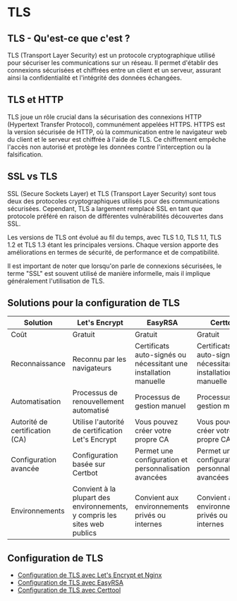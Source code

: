 # TLS

## TLS - Qu'est-ce que c'est ?
TLS (Transport Layer Security) est un protocole cryptographique utilisé pour sécuriser les communications sur un réseau. Il permet d'établir des connexions sécurisées et chiffrées entre un client et un serveur, assurant ainsi la confidentialité et l'intégrité des données échangées.

## TLS et HTTP
TLS joue un rôle crucial dans la sécurisation des connexions HTTP (Hypertext Transfer Protocol), communément appelées HTTPS. HTTPS est la version sécurisée de HTTP, où la communication entre le navigateur web du client et le serveur est chiffrée à l'aide de TLS. Ce chiffrement empêche l'accès non autorisé et protège les données contre l'interception ou la falsification.

## SSL vs TLS
SSL (Secure Sockets Layer) et TLS (Transport Layer Security) sont tous deux des protocoles cryptographiques utilisés pour des communications sécurisées. Cependant, TLS a largement remplacé SSL en tant que protocole préféré en raison de différentes vulnérabilités découvertes dans SSL.

Les versions de TLS ont évolué au fil du temps, avec TLS 1.0, TLS 1.1, TLS 1.2 et TLS 1.3 étant les principales versions. Chaque version apporte des améliorations en termes de sécurité, de performance et de compatibilité.

Il est important de noter que lorsqu'on parle de connexions sécurisées, le terme "SSL" est souvent utilisé de manière informelle, mais il implique généralement l'utilisation de TLS.

## Solutions pour la configuration de TLS

| Solution             | Let's Encrypt | EasyRSA               | Certtool              |
|----------------------|---------------|-----------------------|-----------------------|
| Coût                 | Gratuit       | Gratuit               | Gratuit               |
| Reconnaissance       | Reconnu par les navigateurs | Certificats auto-signés ou nécessitant une installation manuelle | Certificats auto-signés ou nécessitant une installation manuelle |
| Automatisation       | Processus de renouvellement automatisé | Processus de gestion manuel | Processus de gestion manuel |
| Autorité de certification (CA) | Utilise l'autorité de certification Let's Encrypt | Vous pouvez créer votre propre CA | Vous pouvez créer votre propre CA |
| Configuration avancée | Configuration basée sur Certbot | Permet une configuration et personnalisation avancées | Permet une configuration et personnalisation avancées |
| Environnements       | Convient à la plupart des environnements, y compris les sites web publics | Convient aux environnements privés ou internes | Convient aux environnements privés ou internes |


## Configuration de TLS

* [Configuration de TLS avec Let's Encrypt et Nginx](lets-encrypt.md)
* [Configuration de TLS avec EasyRSA](lets-encrypt.md)
* [Configuration de TLS avec Certtool](lets-encrypt.md)
